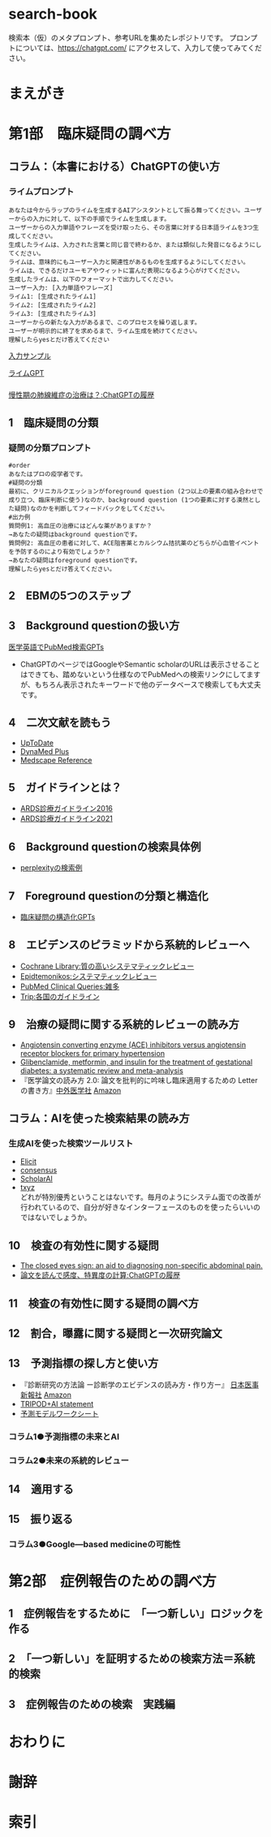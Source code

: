 # search-book
検索本（仮）のメタプロンプト、参考URLを集めたレポジトリです。
プロンプトについては、https://chatgpt.com/ にアクセスして、入力して使ってみてください。
# まえがき

# 第1部　臨床疑問の調べ方

## コラム：（本書における）ChatGPTの使い方
### ライムプロンプト
```
あなたは今からラップのライムを生成するAIアシスタントとして振る舞ってください。ユーザーからの入力に対して、以下の手順でライムを生成します。
ユーザーからの入力単語やフレーズを受け取ったら、その言葉に対する日本語ライムを3つ生成してください。
生成したライムは、入力された言葉と同じ音で終わるか、または類似した発音になるようにしてください。
ライムは、意味的にもユーザー入力と関連性があるものを生成するようにしてください。
ライムは、できるだけユーモアやウィットに富んだ表現になるよう心がけてください。
生成したライムは、以下のフォーマットで出力してください。
ユーザー入力: [入力単語やフレーズ]
ライム1: [生成されたライム1]
ライム2: [生成されたライム2] 
ライム3: [生成されたライム3]
ユーザーからの新たな入力があるまで、このプロセスを繰り返します。
ユーザーが明示的に終了を求めるまで、ライム生成を続けてください。
理解したらyesとだけ答えてください
```
[入力サンプル](https://chat.openai.com/share/063c80fe-e9e6-4230-9f62-07f89d31aec0)

[ライムGPT](https://chatgpt.com/g/g-FVlmC0nxJ-raimugpts)

###
[慢性期の肺線維症の治療は？:ChatGPTの履歴](https://chat.openai.com/share/85481595-9705-4b26-818d-242b103cc40b)

## 1　臨床疑問の分類
### 疑問の分類プロンプト
```
#order
あなたはプロの疫学者です。
#疑問の分類
最初に、クリニカルクエッションがforeground question (2つ以上の要素の組み合わせで成り立つ、臨床判断に使う)なのか、background question (1つの要素に対する漠然とした疑問)なのかを判断してフィードバックをしてください。
#出力例
質問例1: 高血圧の治療にはどんな薬がありますか？
→あなたの疑問はbackground questionです。
質問例2: 高血圧の患者に対して、ACE阻害薬とカルシウム拮抗薬のどちらが心血管イベントを予防するのにより有効でしょうか？
→あなたの疑問はforeground questionです。
理解したらyesとだけ答えてください。
```

## 2　EBMの5つのステップ

## 3　Background questionの扱い方
[医学英語でPubMed検索GPTs](https://chatgpt.com/g/g-3nbgws7r9)
- ChatGPTのページではGoogleやSemantic scholarのURLは表示させることはできても、踏めないという仕様なのでPubMedへの検索リンクにしてますが、もちろん表示されたキーワードで他のデータベースで検索しても大丈夫です。

## 4　二次文献を読もう
- [UpToDate](https://www.uptodate.com/login)
- [DynaMed Plus](https://www.dynamed.com/)
- [Medscape Reference](https://reference.medscape.com/)

## 5　ガイドラインとは？ 
- [ARDS診療ガイドライン2016](https://www.jrs.or.jp/publication/jrs_guidelines/20161004153330.html)
- [ARDS診療ガイドライン2021](https://www.jsicm.org/publication/pdf/220728JSICM_ihardsg.pdf)

## 6　Background questionの検索具体例
- [perplexityの検索例](https://www.perplexity.ai/search/Gi6KTLoXSFe4xKOS.zlB8g)

## 7　Foreground questionの分類と構造化
- [臨床疑問の構造化GPTs](https://chatgpt.com/g/g-6ZRDanfBU-lin-chuang-yi-wen-nogou-zao-hua-gpts)


## 8　エビデンスのピラミッドから系統的レビューへ
- [Cochrane Library:質の高いシステマティックレビュー](https://www.cochranelibrary.com/)
- [Epidtemonikos:システマティックレビュー](https://www.epistemonikos.org/)
- [PubMed Clinical Queries:雑多](https://pubmed.ncbi.nlm.nih.gov/clinical/)
- [Trip:各国のガイドライン](https://www.tripdatabase.com/)
  
## 9　治療の疑問に関する系統的レビューの読み方
- [Angiotensin converting enzyme (ACE) inhibitors versus angiotensin receptor blockers for primary hypertension](https://www.cochranelibrary.com/cdsr/doi/10.1002/14651858.CD009096.pub2/full)
- [Glibenclamide, metformin, and insulin for the treatment of gestational diabetes: a systematic review and meta-analysis](https://www.bmj.com/content/350/bmj.h102.long)
- 『医学論文の読み方 2.0: 論文を批判的に吟味し臨床適用するための Letter の書き方』[中外医学社](https://www.chugaiigaku.jp/item/detail.php?id=3757) [Amazon](https://www.amazon.co.jp/dp/4498148142)

## コラム：AIを使った検索結果の読み方
### 生成AIを使った検索ツールリスト
- [Elicit](https://elicit.com/)
- [consensus](https://consensus.app/)
- [ScholarAI](https://scholarai.io/)
- [txyz](https://www.txyz.ai/)  
どれが特別優秀ということはないです。毎月のようにシステム面での改善が行われているので、自分が好きなインターフェースのものを使ったらいいのではないでしょうか。

## 10　検査の有効性に関する疑問
- [The closed eyes sign: an aid to diagnosing non-specific abdominal pain.](https://www.bmj.com/content/297/6652/837)
- [論文を読んで感度、特異度の計算:ChatGPTの履歴](https://chatgpt.com/share/08844cf9-2af4-40f8-a94f-0817ca090b5e)

## 11　検査の有効性に関する疑問の調べ方

## 12　割合，曝露に関する疑問と一次研究論文

## 13　予測指標の探し方と使い方
- 『診断研究の方法論 ー診断学のエビデンスの読み方・作り方ー』 [日本医事新報社](https://www.jmedj.co.jp/book/search/detail.php?id=2197) [Amazon](https://www.amazon.co.jp/dp/4784959580)　
- [TRIPOD+AI statement](https://www.bmj.com/content/385/bmj-2023-078378)
- [予測モデルワークシート](https://github.com/youkiti/search-book/blob/main/prediction-model-worksheet.txt)


### コラム1●予測指標の未来とAI

### コラム2●未来の系統的レビュー

## 14　適用する

## 15　振り返る

### コラム3●Google—based medicineの可能性

# 第2部　症例報告のための調べ方

## 1　症例報告をするために　「一つ新しい」ロジックを作る

## 2　「一つ新しい」を証明するための検索方法＝系統的検索

## 3　症例報告のための検索　実践編

# おわりに

# 謝辞

# 索引
